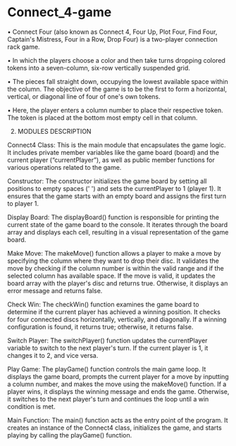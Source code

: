 # Connect_4-game
•	Connect Four (also known as Connect 4, Four Up, Plot Four, Find Four, Captain's Mistress, Four in a Row, Drop Four) is a two-player connection rack game.

•	In which the players choose a color and then take turns dropping colored tokens into a seven-column, six-row vertically suspended grid.

•	The pieces fall straight down, occupying the lowest available space within the column. The objective of the game is to be the first to form a horizontal, vertical, or diagonal line of four of one's own tokens.

•	Here, the player enters a column number to place their respective token. The token is placed at the bottom most empty cell in that column.

2.	MODULES DESCRIPTION



Connect4 Class: This is the main module that encapsulates the game logic. It includes private member variables like the game board (board) and the current player (“currentPlayer”), as well as public member functions for various operations related to the game.

Constructor: The constructor initializes the game board by setting all positions to empty spaces (' ') and sets the currentPlayer to 1 (player 1). It ensures that the game starts with an empty board and assigns the first turn to player 1.

Display Board: The displayBoard() function is responsible for printing the current state of the game board to the console. It iterates through the board array and displays each cell, resulting in a visual representation of the game board.

Make Move: The makeMove() function allows a player to make a move by specifying the column where they want to drop their disc. It validates the move by checking if the column number is within the valid range and if the selected column has available space. If the move is valid, it updates the board array with the player's disc and returns true. Otherwise, it displays an error message and returns false.

Check Win: The checkWin() function examines the game board to determine if the current player has achieved a winning position. It checks for four connected discs horizontally, vertically, and diagonally. If a winning configuration is found, it returns true; otherwise, it returns false.

Switch Player: The switchPlayer() function updates the currentPlayer variable to switch to the next player's turn. If the current player is 1, it changes it to 2, and vice versa.

Play Game: The playGame() function controls the main game loop. It displays the game board, prompts the current player for a move by inputting a column number, and makes the move using the makeMove() function. If a player wins, it displays the winning message and ends the game. Otherwise, it switches to the next player's turn and continues the loop until a win condition is met.

Main Function: The main() function acts as the entry point of the program. It creates an instance of the Connect4 class, initializes the game, and starts playing by calling the playGame() function.
